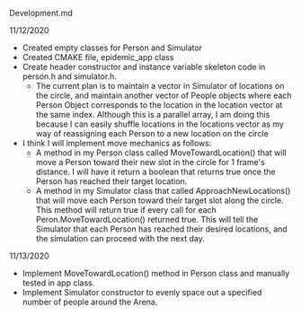 Development.md

11/12/2020
* Created empty classes for Person and Simulator
* Created CMAKE file, epidemic_app class
* Create header constructor and instance variable skeleton code in person.h and simulator.h.
    * The current plan is to maintain a vector in Simulator of locations on the circle, and maintain
    another vector of People objects where each Person Object corresponds to the location in the location
    vector at the same index. Although this is a parallel array, I am doing this because I can easily shuffle
    locations in the locations vector as my way of reassigning each Person to a new location on the circle
* I think I will implement move mechanics as follows:
    * A method in my Person class called MoveTowardLocation() that will move a Person toward their
new slot in the circle for 1 frame's distance. I will have it return a boolean that returns true once the Person
 has reached their target location.
    * A method in my Simulator class that called ApproachNewLocations() that will move each Person toward their
    target slot along the circle. This method will return true if every call for each Peron.MoveTowardLocation()
    returned true. This will tell the Simulator that each Person has reached their desired locations,
    and the simulation can proceed with the next day.
 
 11/13/2020
 * Implement MoveTowardLocation() method in Person class and manually tested in app class.
 * Implement Simulator constructor to evenly space out a specified number of people around the Arena.